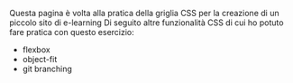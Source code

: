 
Questa pagina è volta alla pratica della griglia CSS per la creazione
di un piccolo sito di e-learning
Di seguito altre funzionalità CSS di cui ho potuto fare pratica
con questo esercizio:
- flexbox
- object-fit
- git branching